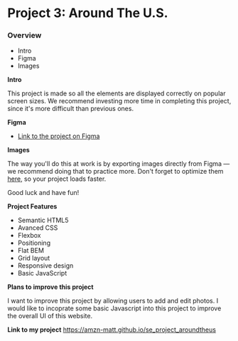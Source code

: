 # Project 3: Around The U.S.

### Overview

- Intro
- Figma
- Images

**Intro**

This project is made so all the elements are displayed correctly on popular screen sizes. We recommend investing more time in completing this project, since it's more difficult than previous ones.

**Figma**

- [Link to the project on Figma](https://www.figma.com/file/ii4xxsJ0ghevUOcssTlHZv/Sprint-3%3A-Around-the-US?node-id=0%3A1)

**Images**

The way you'll do this at work is by exporting images directly from Figma — we recommend doing that to practice more. Don't forget to optimize them [here](https://tinypng.com/), so your project loads faster.

Good luck and have fun!

**Project Features**

- Semantic HTML5
- Avanced CSS
- Flexbox
- Positioning
- Flat BEM
- Grid layout
- Responsive design
- Basic JavaScript

**Plans to improve this project**

I want to improve this project by allowing users to add and edit photos. I would like to incoprate some basic Javascript into this project to improve the overall UI of this website.

**Link to my project**
https://amzn-matt.github.io/se_project_aroundtheus
